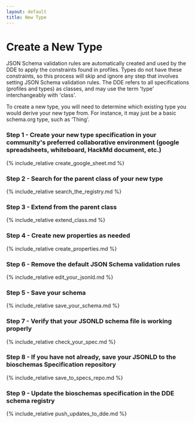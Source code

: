 ```yaml
---
layout: default
title: New Type
---
```


# Create a New Type
JSON Schema validation rules are automatically created and used by the DDE to apply the constraints found in profiles. Types do not have these constraints, so this process will skip and ignore any step that involves setting JSON Schema validation rules. The DDE refers to all specifications (profiles and types) as classes, and may use the term 'type' interchangeably with 'class'.

To create a new type, you will need to determine which existing type you would derive your new type from. For instance, it may just be a basic schema.org type, such as ‘Thing’.

### Step 1 - Create your new type specification in your community's preferred collaborative environment (google spreadsheets, whiteboard, HackMd document, etc.)
{% include_relative create_google_sheet.md %}

### Step 2 - Search for the parent class of your new type
{% include_relative search_the_registry.md %}

### Step 3 - Extend from the parent class
{% include_relative extend_class.md %}

### Step 4 - Create new properties as needed
{% include_relative create_properties.md %}

### Step 6 - Remove the default JSON Schema validation rules
{% include_relative edit_your_jsonld.md %}

### Step 5 - Save your schema
{% include_relative save_your_schema.md %}

### Step 7 - Verify that your JSONLD schema file is working properly
{% include_relative check_your_spec.md %}

### Step 8 - If you have not already, save your JSONLD to the bioschemas Specification repository
{% include_relative save_to_specs_repo.md %}

### Step 9 - Update the bioschemas specification in the DDE schema registry
{% include_relative push_updates_to_dde.md %}
